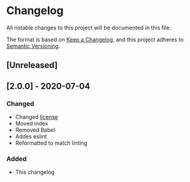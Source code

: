 # Changelog

All notable changes to this project will be documented in this file.

The format is based on [Keep a Changelog](https://keepachangelog.com/en/1.0.0/),
and this project adheres to [Semantic Versioning](https://semver.org/spec/v2.0.0.html).

## [Unreleased]
  
## [2.0.0] - 2020-07-04

### Changed

- Changed [license](LICENSE.md)
- Moved index
- Removed Babel
- Addes eslint
- Reformatted to match linting

### Added

- This changelog
